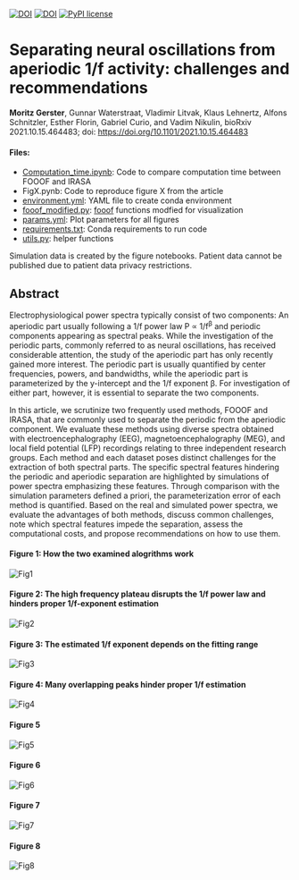 [![DOI](https://img.shields.io/badge/Preprint-Gerster%20et%20al.%202021-brightgreen)](https://doi.org/10.1101/2021.10.15.464483)
[![DOI](https://img.shields.io/badge/python-3.9-blue)](https://doi.org/10.1063/5.0021420)
[![PyPI license](https://img.shields.io/pypi/l/ansicolortags.svg)](https://pypi.python.org/pypi/ansicolortags/)

# Separating neural oscillations from aperiodic 1/f activity: challenges and recommendations 
**Moritz Gerster**, Gunnar Waterstraat, Vladimir Litvak, Klaus Lehnertz, Alfons Schnitzler, Esther Florin, Gabriel Curio, and Vadim Nikulin, bioRxiv 2021.10.15.464483; doi: https://doi.org/10.1101/2021.10.15.464483

#### Files:
- [Computation_time.ipynb](/Computation_time.ipynb): Code to compare computation time between FOOOF and IRASA
- FigX.pynb: Code to reproduce figure X from the article
- [environment.yml](environment.yml): YAML file to create conda environment
- [fooof_modified.py](fooof_modified.py): [fooof](https://github.com/fooof-tools/fooof) functions modfied for visualization
- [params.yml](params.yml): Plot parameters for all figures
- [requirements.txt](requirements.txt): Conda requirements to run code
- [utils.py](utils.py): helper functions

Simulation data is created by the figure notebooks.
Patient data cannot be published due to patient data privacy restrictions.

## Abstract

Electrophysiological power spectra typically consist of two components: An aperiodic part usually following a 1/f power law P &Proportional; 1/f<sup>&beta;</sup> and periodic components appearing as spectral peaks. While the investigation of the periodic parts, commonly referred to as neural oscillations, has received considerable attention, the study of the aperiodic part has only recently gained more interest. The periodic part is usually quantified by center frequencies, powers, and bandwidths, while the aperiodic part is parameterized by the y-intercept and the 1/f exponent &beta;. For investigation of either part, however, it is essential to separate the two components.

In this article, we scrutinize two frequently used methods, FOOOF and IRASA, that are commonly used to separate the periodic from the aperiodic component. We evaluate these methods using diverse spectra obtained with electroencephalography (EEG), magnetoencephalography (MEG), and local field potential (LFP) recordings relating to three independent research groups. Each method and each dataset poses distinct challenges for the extraction of both spectral parts. The specific spectral features hindering the periodic and aperiodic separation are highlighted by simulations of power spectra emphasizing these features. Through comparison with the simulation parameters defined a priori, the parameterization error of each method is quantified. Based on the real and simulated power spectra, we evaluate the advantages of both methods, discuss common challenges, note which spectral features impede the separation, assess the computational costs, and propose recommendations on how to use them. 

#### Figure 1: How the two examined alogrithms work
![Fig1](https://user-images.githubusercontent.com/45031224/136661949-bf33a4af-832f-450b-b9bc-d410729ee35f.png)
#### Figure 2: The high frequency plateau disrupts the 1/f power law and hinders proper 1/f-exponent estimation
![Fig2](https://user-images.githubusercontent.com/45031224/136662000-c795386f-c54c-40d9-b89b-95509fa618fb.png)
#### Figure 3: The estimated 1/f exponent depends on the fitting range
![Fig3](https://user-images.githubusercontent.com/45031224/136662003-bf32fb77-a9b9-400a-b472-9daca911a0f0.png)
#### Figure 4: Many overlapping peaks hinder proper 1/f estimation
![Fig4](https://user-images.githubusercontent.com/45031224/136662007-a1ef4cad-b90f-4519-be02-511168f0d9d7.png)
#### Figure 5
![Fig5](https://user-images.githubusercontent.com/45031224/136662010-dd9e46b5-88e5-4d81-848c-ade800d05bf5.png)
#### Figure 6
![Fig6](https://user-images.githubusercontent.com/45031224/136662011-8d915f5c-ce1a-45c2-9bd2-655936c68a17.png)
#### Figure 7
![Fig7](https://user-images.githubusercontent.com/45031224/136662016-b0a1f5d7-c603-44bb-9f78-24c3face961f.png)
#### Figure 8
![Fig8](https://user-images.githubusercontent.com/45031224/136662019-6fb6557e-6b00-49cd-9b06-2037d762a003.png)
